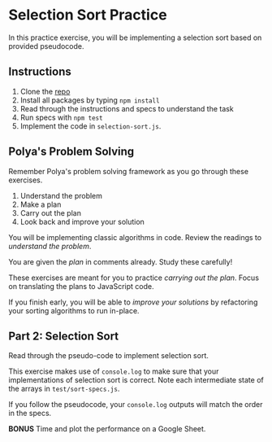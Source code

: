 # Selection Sort Practice

In this practice exercise, you will be implementing a selection sort based on provided pseudocode.

## Instructions

1. Clone the [repo](https://github.com/appacademy-starters/practice-selection-sort)
2. Install all packages by typing `npm install`
3. Read through the instructions and specs to understand the task
4. Run specs with `npm test`
5. Implement the code in `selection-sort.js`.

## Polya's Problem Solving

Remember Polya's problem solving framework as you go through these exercises.

1. Understand the problem
2. Make a plan
3. Carry out the plan
4. Look back and improve your solution

You will be implementing classic algorithms in code. Review the readings to _understand the problem_.

You are given the _plan_ in comments already. Study these carefully!

These exercises are meant for you to practice _carrying out the plan_. Focus on translating the plans to JavaScript code.

If you finish early, you will be able to _improve your solutions_ by refactoring your sorting algorithms to run in-place.

## Part 2: Selection Sort

Read through the pseudo-code to implement selection sort.

This exercise makes use of `console.log` to make sure that your implementations of selection sort is correct. Note each intermediate state of the arrays in `test/sort-specs.js`.

If you follow the pseudocode, your `console.log` outputs will match the order in the specs.

**BONUS** Time and plot the performance on a Google Sheet.
